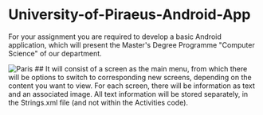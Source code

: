 # University-of-Piraeus-Android-App
For your assignment you are required to develop a basic Android application, which will present the Master's Degree Programme "Computer Science" of our department.

<img src="https://user-images.githubusercontent.com/100516014/203850691-a5474262-f775-453c-a4f8-f0e9d3366f5b.png" alt="Paris" text-align= "center">
##
It will consist of a screen as the main menu, from which there will be options to switch to corresponding new screens, depending on the content you want to view.
For each screen, there will be information as text and an associated image. All text information will be stored separately, in the Strings.xml file (and not within the Activities code).


